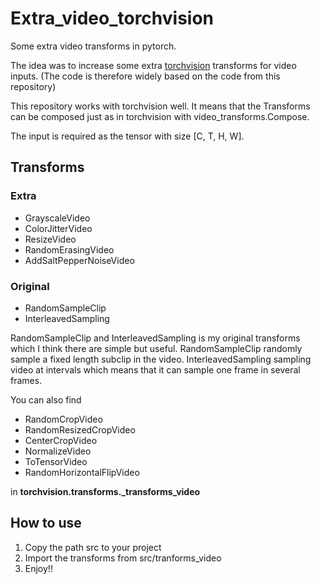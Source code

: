# Extra_video_torchvision
Some extra video transforms in pytorch.

The idea was to increase some extra [torchvision](https://github.com/pytorch/vision/tree/master/torchvision/) transforms for video inputs. (The code is therefore widely based on the code from this repository)

This repository works with torchvision well. It means that the Transforms can be composed just as in torchvision with video_transforms.Compose.

The input is required as the tensor with size [C, T, H, W].

## Transforms ##
### Extra ###
- GrayscaleVideo
- ColorJitterVideo
- ResizeVideo
- RandomErasingVideo
- AddSaltPepperNoiseVideo

### Original ###
- RandomSampleClip
- InterleavedSampling

RandomSampleClip and InterleavedSampling is my original transforms which I think there are simple but useful. 
RandomSampleClip randomly sample a fixed length subclip in the video. 
InterleavedSampling sampling video at intervals which means that it can sample one frame in several frames.

You can also find

- RandomCropVideo
- RandomResizedCropVideo
- CenterCropVideo
- NormalizeVideo
- ToTensorVideo
- RandomHorizontalFlipVideo

in **torchvision.transforms._transforms_video**

## How to use ##
1. Copy the path src to your project
2. Import the transforms from src/tranforms_video
3. Enjoy!!



